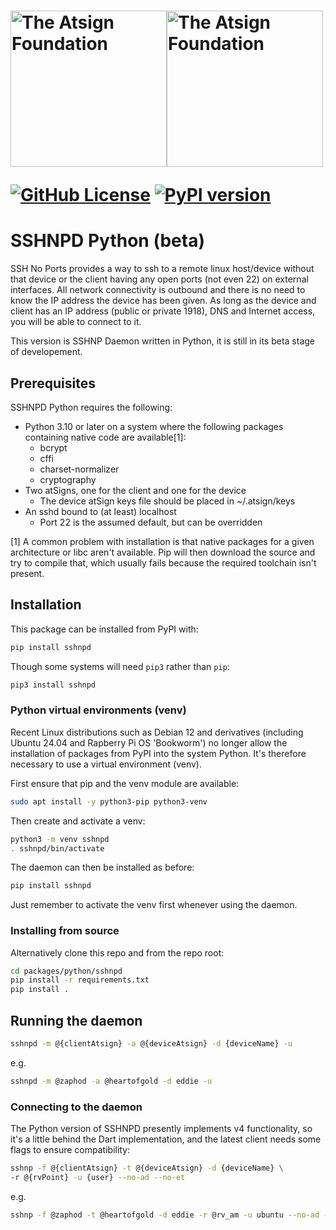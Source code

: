 <h1><a href="https://atsign.com#gh-light-mode-only"><img width=250px src="https://atsign.com/wp-content/uploads/2022/05/atsign-logo-horizontal-color2022.svg#gh-light-mode-only" alt="The Atsign Foundation"></a><a href="https://atsign.com#gh-dark-mode-only"><img width=250px src="https://atsign.com/wp-content/uploads/2023/08/atsign-logo-horizontal-reverse2022-Color.svg#gh-dark-mode-only" alt="The Atsign Foundation"></a>

[![GitHub License](https://img.shields.io/badge/license-BSD3-blue.svg)](./LICENSE)
[![PyPI version](https://badge.fury.io/py/sshnpd.svg)](https://badge.fury.io/py/sshnpd)

# SSHNPD Python (beta)

SSH No Ports provides a way to ssh to a remote linux host/device without that
device or the client having any open ports (not even 22) on external
interfaces. All network connectivity is outbound and there is no need to
know the IP address the device has been given. As long as the device and
client has an IP address (public or private 1918), DNS and Internet access,
you will be able to connect to it.

This version is SSHNP Daemon written in Python, it is still in its beta
stage of developement.

## Prerequisites

SSHNPD Python requires the following:

* Python 3.10 or later on a system where the following packages containing
native code are available[1]:
  * bcrypt
  * cffi
  * charset-normalizer
  * cryptography
* Two atSigns, one for the client and one for the device
  * The device atSign keys file should be placed in ~/.atsign/keys
* An sshd bound to (at least) localhost
  * Port 22 is the assumed default, but can be overridden

[1] A common problem with installation is that native packages for a given
architecture or libc aren't available. Pip will then download the source
and try to compile that, which usually fails because the required toolchain
isn't present.

## Installation

This package can be installed from PyPI with:

```sh
pip install sshnpd
```

Though some systems will need `pip3` rather than `pip`:

```sh
pip3 install sshnpd
```

### Python virtual environments (venv)

Recent Linux distributions such as Debian 12 and derivatives (including
Ubuntu 24.04 and Rapberry Pi OS 'Bookworm') no longer allow the installation
of packages from PyPI into the system Python. It's therefore necessary to
use a virtual environment (venv).

First ensure that pip and the venv module are available:

```sh
sudo apt install -y python3-pip python3-venv
```

Then create and activate a venv:

```sh
python3 -m venv sshnpd
. sshnpd/bin/activate
```

The daemon can then be installed as before:

```sh
pip install sshnpd
```

Just remember to activate the venv first whenever using the daemon.

### Installing from source

Alternatively clone this repo and from the repo root:

```sh
cd packages/python/sshnpd
pip install -r requirements.txt
pip install .
```

## Running the daemon

```sh
sshnpd -m @{clientAtsign} -a @{deviceAtsign} -d {deviceName} -u
```

e.g.

```sh
sshnpd -m @zaphod -a @heartofgold -d eddie -u
```

### Connecting to the daemon

The Python version of SSHNPD presently implements v4 functionality, so it's
a little behind the Dart implementation, and the latest client needs some
flags to ensure compatibility:

```sh
sshnp -f @{clientAtsign} -t @{deviceAtsign} -d {deviceName} \
-r @{rvPoint} -u {user} --no-ad --no-et
```

e.g.

```sh
sshnp -f @zaphod -t @heartofgold -d eddie -r @rv_am -u ubuntu --no-ad --no-et
```
